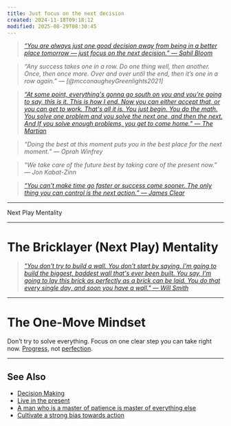 ```yaml
---
title: Just focus on the next decision
created: 2024-11-18T09:18:12
modified: 2025-08-29T08:30:45
---
```


> _[“You are always just one good decision away from being in a better place tomorrow — just focus on the next decision.” — Sahil Bloom](https://www.sahilbloom.com/newsletter/information-action-gap-one-decision-away-more)_

> _“Any success takes one in a row. Do one thing well, then another. Once, then once more. Over and over until the end, then it’s one in a row again.” — [@mcconaugheyGreenlights2021]_

> _[“At some point, everything's gonna go south on you and you're going to say, this is it. This is how I end. Now you can either accept that, or you can get to work. That's all it is. You just begin. You do the math. You solve one problem and you solve the next one, and then the next. And If you solve enough problems, you get to come home.” — The Martian](https://www.youtube.com/watch?v=mDYCLFE86Po)_

> _“Doing the best at this moment puts you in the best place for the next moment.” — Oprah Winfrey_

> _“We take care of the future best by taking care of the present now.” — Jon Kabat-Zinn_

> _[“You can't make time go faster or success come sooner. The only thing you can control is the next action.” — James Clear](https://jamesclear.com/3-2-1/april-24-2025)_

---

Next Play Mentality

---

# The Bricklayer (Next Play) Mentality

> _["You don't try to build a wall. You don't start by saying, I'm going to build the biggest, baddest wall that's ever been built. You say, I'm going to lay this brick as perfectly as a brick can be laid. You do that every single day, and soon you have a wall." —  Will Smith](https://www.youtube.com/watch?v=wIsgyIq_kFs&t=128s)_

---

# The One-Move Mindset​

Don’t try to solve everything. Focus on one clear step you can take right now. [Progress](Journey%20over%20destination.md), not [perfection](perfectionism.md).

---

## See Also

* [Decision Making](decision-making.md)
* [Live in the present](live-in-the-present.md)
* [A man who is a master of patience is master of everything else](a-man-who-is-a-master-of-patience-is-master-of-everything-else.md)
* [Cultivate a strong bias towards action](cultivate-a-strong-bias-towards-action.md)
